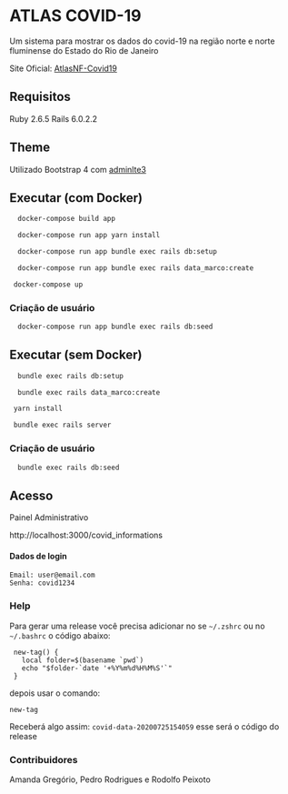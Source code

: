 # ATLAS COVID-19
Um sistema para mostrar os dados do covid-19 na região norte e norte fluminense do Estado do Rio de Janeiro

Site Oficial: [AtlasNF-Covid19](http://atlasnf-covid19.com.br)

## Requisitos

 Ruby 2.6.5
 Rails 6.0.2.2

## Theme

Utilizado Bootstrap 4 com [adminlte3](http://adminlte.io)


## Executar (com Docker)

  ```bash
    docker-compose build app
  ```

  ```bash
    docker-compose run app yarn install
  ```

  ```bash
    docker-compose run app bundle exec rails db:setup
  ```

  ```bash
    docker-compose run app bundle exec rails data_marco:create
  ```

  ```bash
   docker-compose up
  ```

### Criação de usuário

  ```bash
    docker-compose run app bundle exec rails db:seed
  ```

## Executar (sem Docker)

  ```bash
    bundle exec rails db:setup
  ```

  ```bash
    bundle exec rails data_marco:create
  ```

  ```bash
   yarn install
  ```  

  ```bash
   bundle exec rails server
  ```

### Criação de usuário

  ```bash
    bundle exec rails db:seed
  ```

## Acesso

  Painel Administrativo

 http://localhost:3000/covid_informations

#### Dados de login
```
Email: user@email.com
Senha: covid1234
```

### Help

Para gerar uma release você precisa adicionar no se `~/.zshrc` ou no `~/.bashrc` o código abaixo:
```
 new-tag() {
   local folder=$(basename `pwd`)
   echo "$folder-`date '+%Y%m%d%H%M%S'`"
 }
```

depois usar o comando:

```
new-tag
```
Receberá algo assim: `covid-data-20200725154059` esse será o código do release


### Contribuidores

Amanda Gregório, Pedro Rodrigues e Rodolfo Peixoto
